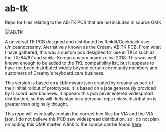 # ab-tk
Repo for files relating to the AB-TK PCB that are not included in source QMK




![AB.TK](https://i.imgur.com/Sw8G5IV.jpg)



A universal TK PCB designed and distributed by Reddit/Geekhack user u/niceandcreamy. Alernatively known as the Creamy AB.TK PCB. From what I have gathered, this was a custom pcb designed for use in TKLs such as the TX-84/87 and similar Korean custom boards circa 2018. This was well known enough to be added to the TKL compatibility list, but it appears to have not been distributed widely beyond certain community members and customers of Creamy's keyboard.care business.

This version is based on a kbfirmware json created by creamy as part of their initial rollout of prototypes. It is based on a json generously provided by Discord user badnews. It appears this pcb never entered widespread distribution, so this will likely stay on a personal repo unless distribution is greater than originally thought. 

This repo will eventually contain the correct hex files for VIA and the VIA json. I do not believe this PCB saw widespread distribution, so I do not plan on adding this QMK master. A link to the source can be found [here](https://github.com/dot-hex/qmk_firmware/tree/add-abtk/keyboards/abtk).

